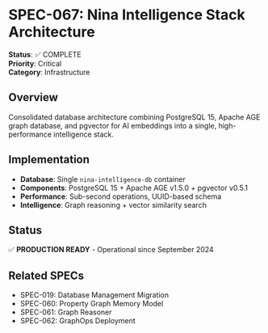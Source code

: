 # SPEC-067: Nina Intelligence Stack Architecture

**Status**: ✅ COMPLETE  
**Priority**: Critical  
**Category**: Infrastructure  

## Overview

Consolidated database architecture combining PostgreSQL 15, Apache AGE graph database, and pgvector for AI embeddings into a single, high-performance intelligence stack.

## Implementation

- **Database**: Single `nina-intelligence-db` container
- **Components**: PostgreSQL 15 + Apache AGE v1.5.0 + pgvector v0.5.1
- **Performance**: Sub-second operations, UUID-based schema
- **Intelligence**: Graph reasoning + vector similarity search

## Status

✅ **PRODUCTION READY** - Operational since September 2024

## Related SPECs

- SPEC-019: Database Management Migration
- SPEC-060: Property Graph Memory Model  
- SPEC-061: Graph Reasoner
- SPEC-062: GraphOps Deployment
